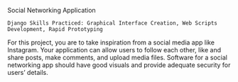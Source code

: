 Social Networking Application

    Django Skills Practiced: Graphical Interface Creation, Web Scripts Development, Rapid Prototyping

For this project, you are to take inspiration from a social media app like Instagram. Your application can allow users to follow each other, like and share posts, make comments, and upload media files. Software for a social networking app should have good visuals and provide adequate security for users’ details. 
